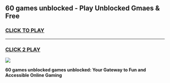 
## 60 games unblocked - Play Unblocked Gmaes & Free
<h3>
<a href="https://premium.freeplayer.one?title=60_games_unblocked&ref=19F">CLICK TO PLAY</a></h3>
<hr>

<h3>
<a href="https://premium.freeplayer.one?title=60_games_unblocked&ref=19F">CLICK 2 PLAY</a>
  
</h3>

<a href="https://premium.freeplayer.one?title=60_games_unblocked&ref=19F/"><img src="https://clearcache.store/games.png"></a>


**60 games unblocked games unblocked: Your Gateway to Fun and Accessible Online Gaming**
